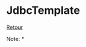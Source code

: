 # JdbcTemplate

[Retour](https://github.com/grouault/spring-tutorial/blob/master/spring-data-access/jdbc/readme.md)

Note:
*
